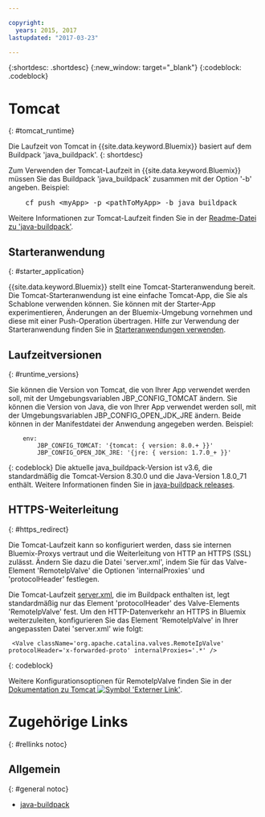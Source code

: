 ```yaml
---

copyright:
  years: 2015, 2017
lastupdated: "2017-03-23"

---
```


{:shortdesc: .shortdesc}
{:new_window: target="_blank"}
{:codeblock: .codeblock}


# Tomcat
{: #tomcat_runtime}

Die Laufzeit von Tomcat in {{site.data.keyword.Bluemix}} basiert auf dem Buildpack 'java_buildpack'.
{: shortdesc}

Zum Verwenden der Tomcat-Laufzeit in {{site.data.keyword.Bluemix}} müssen Sie das Buildpack 'java_buildpack' zusammen mit der Option '-b' angeben. Beispiel:
<pre>
    cf push &lt;myApp&gt; -p &lt;pathToMyApp&gt; -b java_buildpack
</pre>

Weitere Informationen zur Tomcat-Laufzeit finden Sie in der [Readme-Datei zu 'java-buildpack'](https://github.com/cloudfoundry/java-buildpack/blob/master/README.md).

## Starteranwendung
{: #starter_application}

{{site.data.keyword.Bluemix}} stellt eine Tomcat-Starteranwendung bereit.  Die Tomcat-Starteranwendung ist eine einfache Tomcat-App, die Sie als Schablone verwenden können. Sie können mit der Starter-App experimentieren, Änderungen an der Bluemix-Umgebung vornehmen und diese mit einer Push-Operation übertragen. Hilfe zur Verwendung der Starteranwendung finden Sie in [Starteranwendungen verwenden](/docs/cfapps/starter_app_usage.html).

## Laufzeitversionen
{: #runtime_versions}

Sie können die Version von Tomcat, die von Ihrer App verwendet werden soll, mit der Umgebungsvariablen JBP_CONFIG_TOMCAT ändern.
Sie können die Version von Java, die von Ihrer App verwendet werden soll, mit der Umgebungsvariablen JBP_CONFIG_OPEN_JDK_JRE ändern.
Beide können in der Manifestdatei der Anwendung angegeben werden.  Beispiel:
```
    env:
        JBP_CONFIG_TOMCAT: '{tomcat: { version: 8.0.+ }}'
        JBP_CONFIG_OPEN_JDK_JRE: '{jre: { version: 1.7.0_+ }}'
```
{: codeblock}
Die aktuelle java_buildpack-Version ist v3.6, die standardmäßig die Tomcat-Version 8.30.0 und die Java-Version 1.8.0_71 enthält.
Weitere Informationen finden Sie in [java-buildpack releases](https://github.com/cloudfoundry/java-buildpack/releases).

## HTTPS-Weiterleitung
{: #https_redirect}

Die Tomcat-Laufzeit kann so konfiguriert werden, dass sie internen Bluemix-Proxys vertraut und die Weiterleitung von HTTP an HTTPS (SSL) zulässt.
Ändern Sie dazu die Datei 'server.xml', indem Sie für das Valve-Element 'RemoteIpValve' die Optionen 'internalProxies' und 'protocolHeader' festlegen. 

Die Tomcat-Laufzeit [server.xml](https://github.com/cloudfoundry/java-buildpack/blob/master/resources/tomcat/conf/server.xml), die im Buildpack enthalten ist, legt standardmäßig nur das Element 'protocolHeader' des Valve-Elements 'RemoteIpValve' fest. Um den HTTP-Datenverkehr an HTTPS in Bluemix weiterzuleiten, konfigurieren Sie das Element 'RemoteIpValve' in Ihrer angepassten Datei 'server.xml' wie folgt: 

```
 <Valve className='org.apache.catalina.valves.RemoteIpValve' protocolHeader='x-forwarded-proto' internalProxies='.*' />
```
{: codeblock}

Weitere Konfigurationsoptionen für RemoteIpValve finden Sie in der [Dokumentation zu Tomcat ![Symbol 'Externer Link'](../../icons/launch-glyph.svg "Symbol 'Externer Link")](https://tomcat.apache.org/tomcat-8.0-doc/api/org/apache/catalina/valves/RemoteIpValve.html).

# Zugehörige Links
{: #rellinks notoc}
## Allgemein
{: #general notoc}
* [java-buildpack](https://github.com/cloudfoundry/java-buildpack)
